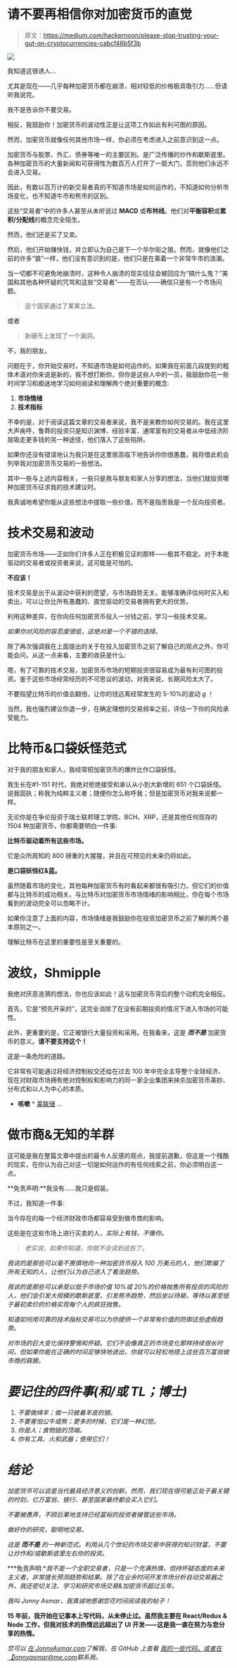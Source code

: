 # 请不要再相信你对加密货币的直觉

> 原文：<https://medium.com/hackernoon/please-stop-trusting-your-gut-on-cryptocurrencies-cabcf46b5f3b>

![](img/d0da445ac7fa8c130399e4706e40a673.png)

我知道这很诱人…

尤其是现在——几乎每种加密货币都在崩溃，相对较低的价格极具吸引力……但请听我说完。

我不是告诉你不要交易。

相反，我鼓励你！加密货币的波动性正是让这项工作如此有利可图的原因。

然而，加密货币就像任何其他市场一样，你必须在考虑进入之前意识到这一点。

加密货币与股票、外汇、债券等唯一的主要区别。是广泛传播的炒作和歇斯底里。各种加密货币的大量新闻和可获得性为数百万人打开了一扇大门，否则他们永远不会进入交易。

因此，有数以百万计的新交易者真的不知道市场是如何运作的，不知道如何分析市场变化，也不知道牛市和熊市的区别。

这些“交易者”中的许多人甚至从未听说过 **MACD** 或**布林线**。他们对**平衡容积**或**累积/分配线**的概念完全陌生。

然而，他们还是买了又卖。

然后，他们开始赚快钱，并立即认为自己是下一个华尔街之狼。然而，就像他们之前的许多“狼”一样，他们没有意识到的是，他们只是在乘着一个非常牛市的浪潮。

当一切都不可避免地崩溃时，这种令人崩溃的现实往往会被回应为“搞什么鬼？”美国和其他各种怀疑的咒骂和这些“交易者”——在否认——确信只是有一个市场问题。

> 这个国家通过了某某立法。

或者

> 新硬币上发现了一个漏洞。

不，我的朋友。

问题在于，你开始交易时，不知道市场是如何运作的。如果我在前面几段提到的粗体术语对你来说是新的，我不想打断你，但你是这些人中的一员，我鼓励你花一些时间学习和痴迷地学习如何阅读和理解两个绝对重要的概念:

1.  **市场情绪**
2.  **技术指标**

不幸的是，对于阅读这篇文章的交易者来说，我不是来教你如何交易的。我在这里大声疾呼，鲁莽的投资只是知识渊博、经验丰富、通常富有的交易者从中低经济阶层吸走更多钱的另一种途径，他们落入了这些陷阱。

如果你还没有错误地认为我只是在这里居高临下地告诉你你很愚蠢，我将借此机会列举我对加密货币交易的一些想法。

其中一些与上述内容相关，一些只是我与朋友和家人分享的想法，当他们就投资哪种加密货币征求我的技术建议时。

我真诚地希望你能从这些想法中提取一些价值，而不是指责我是一个反向投资者。

# 技术交易和波动

加密货币市场——正如你们许多人正在积极见证的那样——极其不稳定。对于本能驱动的交易者或投资者来说，这可能是可怕的。

**不应该！**

技术交易是出于从波动中获利的愿望，与市场趋势无关。能够准确评估何时买入和卖出，可以让你比所有愚蠢的、直觉驱动的交易者拥有更大的优势。

利用这种差异，在你向任何加密货币投入一分钱之前，学习一些技术交易。

*如果你对风险的容忍度很低，这绝对是一个不错的选择。*

除了再次强调我在上面提出的关于在投入加密货币之前了解自己的观点之外，你可能会问，从这一点来看，主要的收获是什么:

嗯，有了可靠的技术交易，加密货币市场的短期投资很容易成为最有利可图的投资。鉴于这些市场经常经历的不可思议的波动，对我来说，长期风险太大了。

不要指望比特币的价值会翻倍，让你的钱远离经常发生的 5-10%的波动 *g* ！

当然，我也强烈建议你退一步，在确定理想的交易频率之前，评估一下你的风险承受能力。

# 比特币&口袋妖怪范式

对于我的朋友和家人，我经常把加密货币的爆炸比作口袋妖怪。

我生长在#1-151 时代，我绝对拒绝接受和承认从小到大新增的 651 个口袋妖怪。说我固执；称我为纯粹主义者；随便你怎么称呼我；但是加密货币对我来说都一样。

无论你是在争论投资于瑞士联邦理工学院、BCH、XRP，还是其他任何现存的 1504 种加密货币，你都需要明白一件事:

**比特币驱动着所有这些市场。**

它是众所周知的 800 磅重的大猩猩，并且在可预见的未来仍将如此。

**是口袋妖怪红&蓝。**

虽然随着市场的变化，其他每种加密货币有时看起来都很有吸引力，但它们的价值都与比特币的成功相关。与比特币对加密货币市场情绪的影响相比，你在每个市场看到的波动完全可以忽略不计。

如果你注意了上面的内容，市场情绪是我鼓励你在投资加密货币之前了解的两个基本原则之一。

理解比特币在这里的重要性是至关重要的。

# 波纹，Shmipple

我绝对厌恶涟漪的想法，你也应该如此！这与加密货币背后的整个动机完全相反。

首先，它是“预先开采的”，这完全消除了在没有前期投资的情况下进入市场的可能性。

此外，更重要的是，它正被银行大量投资和采用。在我看来，这是 ***而不是*** 加密货币的意义。**请不要支持这个！**

这是一条危险的道路。

它非常有可能通过将经济控制权交还给在过去 100 年中完全主导整个全球经济、现在对财政市场拥有绝对控制权和影响力的同一家企业集团来抹杀加密货币美妙、分布式和以人为中心的本质。

* **咳嗽** * [美联储](https://en.wikipedia.org/wiki/Federal_Reserve_System) …

# 做市商&无知的羊群

这可能是我在整篇文章中提出的最令人反感的观点，我提前道歉，但这是一个残酷的现实，在你认为自己对这一切是如何运作的有任何线索之前，你必须明白这一点。

**免责声明:**我没有……我只是假装。

不过，我知道一件事:

当今存在的每一个经济财政市场都容易受到做市商的影响。

这些是在这些市场上进行买卖的人，*实际上有钱，不像你。*

> *老实说，如果你知道，你就不会读到这些了。*

*我说的是那些可以毫不畏惧地向一种加密货币投入 100 万美元的人，他们欺骗了所有无知的人，让他们认为自己进入了看涨趋势。*

*我说的是那些可以承受以低于市场价值 10%或 20%的价格抛售所有投资的风险的人，他们会引发大规模的歇斯底里，引发熊市趋势，然后坐以待毙，等待以甚至低于最初卖价的价格实现每个人的疯狂抛售。*

*知道如何用可靠的技术指标交易可以为你提供一个非常有价值的防御这些虚假趋势。*

*对市场的巨大变化保持警惕和怀疑。它们不会像真正的市场变化那样持续很长时间，但如果你能在正确的时间足够快地进出，你就可以轻松地搭上这些百万富翁做市商的肩膀。*

# *要记住的四件事(和/或 TL；博士)*

1.  *不要做绵羊；做一只披着羊皮的狼。*
2.  *不要害怕公牛或熊；更多的时候，它们是一种幻觉。*
3.  *你是人；食物链的顶端。*
4.  *你有工具、火和武器；使用它们！*

# *结论*

*加密货币可以说是当代最具经济意义的创新。然而，我们现在很可能正处于最关键的时刻，亿万富翁、银行、甚至国家最终都会买入它们。*

*不要被愚弄，不顾后果地支持已经富裕的投资者接管这些市场。*

*做好你的研究，聪明地交易。*

*这是 ***而不是*** 的一种新范式。利用从几个世纪的市场交易中获得的知识财富，不要让炒作和/或歇斯底里左右你的投资。*

***免责声明:**我不是一个全职交易者，只是一个充满热情，但持怀疑态度的未来主义者，非常擅长预测趋势和结果。除了在业余时间开发市场分析自动交易器之外，我还密切关注、学习和研究市场交易&加密货币超过五年。*

*我叫 Jonny Asmar，我真诚地感谢您花时间阅读我的帖子！*

**15 年前，我开始在记事本上写代码，从未停止过。虽然我主要在 React/Redux & Node 工作，但我对技术的热情远远超出了 UI 开发——这是我一直在努力与您分享的热情。**

**您可以* [*在 JonnyAsmar.com*](http://JonnyAsmar.com)*了解我，在 GitHub* *上查看* [*我的一些代码，或者在*](https://github.com/jonnyasmar)[*【jonnyasmar@me.com*](mailto:jonnyasmar@me.com)*联系我。**